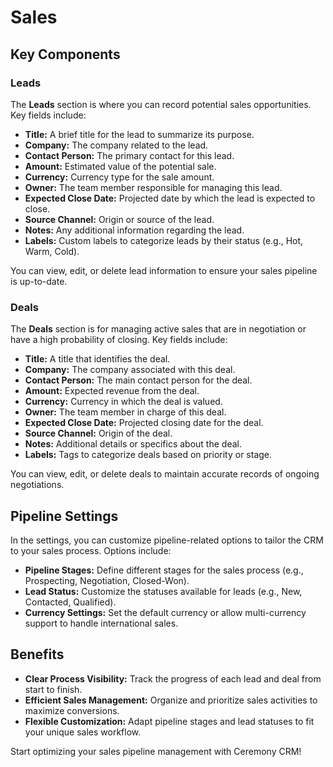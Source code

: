 # Sales

## Key Components

### Leads

The **Leads** section is where you can record potential sales opportunities. Key fields include:

- **Title:** A brief title for the lead to summarize its purpose.
- **Company:** The company related to the lead.
- **Contact Person:** The primary contact for this lead.
- **Amount:** Estimated value of the potential sale.
- **Currency:** Currency type for the sale amount.
- **Owner:** The team member responsible for managing this lead.
- **Expected Close Date:** Projected date by which the lead is expected to close.
- **Source Channel:** Origin or source of the lead.
- **Notes:** Any additional information regarding the lead.
- **Labels:** Custom labels to categorize leads by their status (e.g., Hot, Warm, Cold).

You can view, edit, or delete lead information to ensure your sales pipeline is up-to-date.

### Deals

The **Deals** section is for managing active sales that are in negotiation or have a high probability of closing. Key fields include:

- **Title:** A title that identifies the deal.
- **Company:** The company associated with this deal.
- **Contact Person:** The main contact person for the deal.
- **Amount:** Expected revenue from the deal.
- **Currency:** Currency in which the deal is valued.
- **Owner:** The team member in charge of this deal.
- **Expected Close Date:** Projected closing date for the deal.
- **Source Channel:** Origin of the deal.
- **Notes:** Additional details or specifics about the deal.
- **Labels:** Tags to categorize deals based on priority or stage.

You can view, edit, or delete deals to maintain accurate records of ongoing negotiations.

## Pipeline Settings

In the settings, you can customize pipeline-related options to tailor the CRM to your sales process. Options include:

- **Pipeline Stages:** Define different stages for the sales process (e.g., Prospecting, Negotiation, Closed-Won).
- **Lead Status:** Customize the statuses available for leads (e.g., New, Contacted, Qualified).
- **Currency Settings:** Set the default currency or allow multi-currency support to handle international sales.

## Benefits

- **Clear Process Visibility:** Track the progress of each lead and deal from start to finish.
- **Efficient Sales Management:** Organize and prioritize sales activities to maximize conversions.
- **Flexible Customization:** Adapt pipeline stages and lead statuses to fit your unique sales workflow.

Start optimizing your sales pipeline management with Ceremony CRM!
